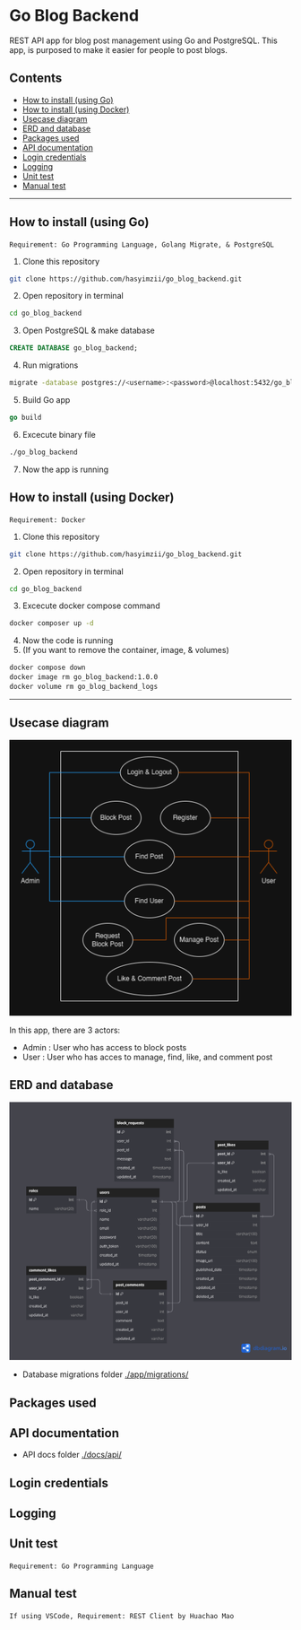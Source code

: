 # Go Blog Backend
REST API app for blog post management using Go and PostgreSQL. This app, is purposed to make it easier for people to post blogs.

## Contents
- [How to install (using Go)](#how-to-install-using-go)
- [How to install (using Docker)](#how-to-install-using-docker)
- [Usecase diagram](#usecase-diagram)
- [ERD and database](#erd-and-database)
- [Packages used](#packages-used)
- [API documentation](#api-documentation)
- [Login credentials](#login-credentials)
- [Logging](#logging)
- [Unit test](#unit-test)
- [Manual test](#manual-test)

---

## How to install (using Go)
```Requirement: Go Programming Language, Golang Migrate, & PostgreSQL```

1. Clone this repository
```sh
git clone https://github.com/hasyimzii/go_blog_backend.git
```
2. Open repository in terminal
```sh
cd go_blog_backend
```
3. Open PostgreSQL & make database
```sql
CREATE DATABASE go_blog_backend;
```
4. Run migrations
```sh
migrate -database postgres://<username>:<password>@localhost:5432/go_blog_backend?sslmode=disable -path app/migrations up
```
5. Build Go app
```go
go build
```
6. Excecute binary file
```sh
./go_blog_backend
```
7. Now the app is running

## How to install (using Docker)
```Requirement: Docker```

1. Clone this repository
```sh
git clone https://github.com/hasyimzii/go_blog_backend.git
```
2. Open repository in terminal
```sh
cd go_blog_backend
```
3. Excecute docker compose command
```sh
docker composer up -d
```
4. Now the code is running
5. (If you want to remove the container, image, & volumes) 
```sh
docker compose down
docker image rm go_blog_backend:1.0.0
docker volume rm go_blog_backend_logs
```

---

## Usecase diagram
![usecase](./docs/diagrams/usecase.png)

In this app, there are 3 actors:
- Admin : User who has access to block posts
- User : User who has acces to manage, find, like, and comment post

## ERD and database
![erd](./docs/diagrams/erd.png)

- Database migrations folder [./app/migrations/](./app/migrations/)

## Packages used

## API documentation
- API docs folder [./docs/api/](./docs/api/)

## Login credentials

## Logging

## Unit test
```Requirement: Go Programming Language```

## Manual test
```If using VSCode, Requirement: REST Client by Huachao Mao```